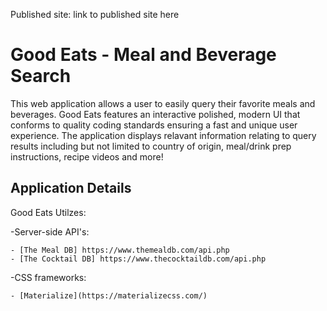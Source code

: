 Published site: link to published site here

# Good Eats - Meal and Beverage Search

This web application allows a user to easily query their favorite meals and beverages. Good Eats features an interactive polished, modern UI that conforms to quality coding standards ensuring a fast and unique user experience. The application displays relavant information relating to query results including but not limited to country of origin, meal/drink prep instructions, recipe videos and more!

## Application Details

Good Eats Utilzes:

-Server-side API's:

    - [The Meal DB] https://www.themealdb.com/api.php
    - [The Cocktail DB] https://www.thecocktaildb.com/api.php

-CSS frameworks:

    - [Materialize](https://materializecss.com/)
